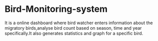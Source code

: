 # Bird-Monitoring-system
It is a online dashboard where bird watcher enters information about the migratory birds,analyse bird count based on season, time and year specifically.It also generates statistics and graph for a specific bird.
